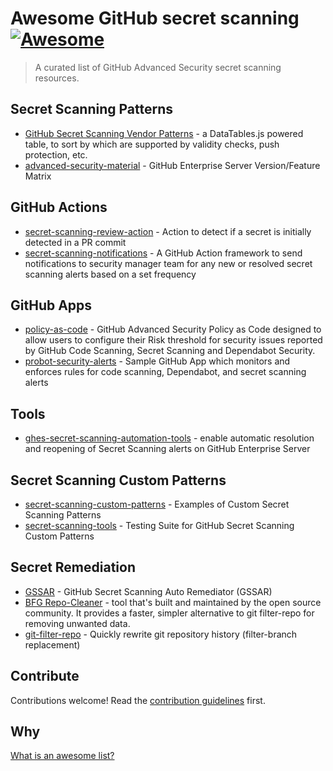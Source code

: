 # Awesome GitHub secret scanning  [![Awesome](https://awesome.re/badge.svg)](https://awesome.re)

> A curated list of GitHub Advanced Security secret scanning resources.

## Secret Scanning Patterns
- [GitHub Secret Scanning Vendor Patterns](https://aegilops.github.io/patterns.html) - a DataTables.js powered table, to sort by which are supported by validity checks, push protection, etc.
- [advanced-security-material](https://github.com/advanced-security/advanced-security-material/blob/main/GHAS-on-GHES-feature-matrix.md#secret-scanning) - GitHub Enterprise Server Version/Feature Matrix

## GitHub Actions
- [secret-scanning-review-action](https://github.com/advanced-security/secret-scanning-review-action) - Action to detect if a secret is initially detected in a PR commit
- [secret-scanning-notifications](https://github.com/advanced-security/secret-scanning-notifications) - A GitHub Action framework to send notifications to security manager team for any new or resolved secret scanning alerts based on a set frequency

## GitHub Apps
- [policy-as-code](https://github.com/advanced-security/policy-as-code) - GitHub Advanced Security Policy as Code designed to allow users to configure their Risk threshold for security issues reported by GitHub Code Scanning, Secret Scanning and Dependabot Security.
- [probot-security-alerts](https://github.com/advanced-security/probot-security-alerts) - Sample GitHub App which monitors and enforces rules for code scanning, Dependabot, and secret scanning alerts

## Tools
- [ghes-secret-scanning-automation-tools](https://github.com/kraiouchkine/ghes-secret-scanning-automation-tools) - enable automatic resolution and reopening of Secret Scanning alerts on GitHub Enterprise Server

## Secret Scanning Custom Patterns
- [secret-scanning-custom-patterns](https://github.com/advanced-security/secret-scanning-custom-patterns) - Examples of Custom Secret Scanning Patterns
- [secret-scanning-tools](https://github.com/advanced-security/secret-scanning-tools) - Testing Suite for GitHub Secret Scanning Custom Patterns

## Secret Remediation
- [GSSAR](https://github.com/advanced-security/GSSAR) - GitHub Secret Scanning Auto Remediator (GSSAR)
- [BFG Repo-Cleaner](https://rtyley.github.io/bfg-repo-cleaner/) - tool that's built and maintained by the open source community. It provides a faster, simpler alternative to git filter-repo for removing unwanted data.
- [git-filter-repo](https://github.com/newren/git-filter-repo) - Quickly rewrite git repository history (filter-branch replacement)

## Contribute

Contributions welcome! Read the [contribution guidelines](CONTRIBUTING.md) first.

## Why

[What is an awesome list?](https://github.com/sindresorhus/awesome/blob/main/awesome.md)
